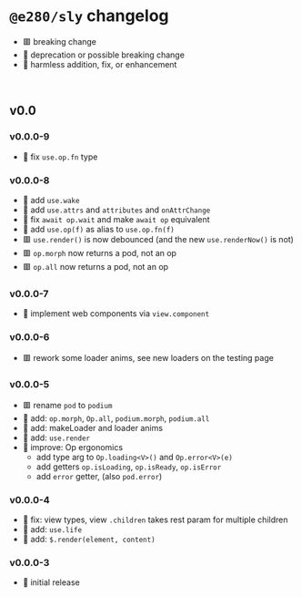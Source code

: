
# `@e280/sly` changelog
- 🟥 breaking change
- 🔶 deprecation or possible breaking change
- 🍏 harmless addition, fix, or enhancement

<br/>

## v0.0

### v0.0.0-9
- 🍏 fix `use.op.fn` type

### v0.0.0-8
- 🍏 add `use.wake`
- 🍏 add `use.attrs` and `attributes` and `onAttrChange`
- 🍏 fix `await op.wait` and make `await op` equivalent
- 🍏 add `use.op(f)` as alias to `use.op.fn(f)`
- 🟥 `use.render()` is now debounced (and the new `use.renderNow()` is not)
- 🟥 `op.morph` now returns a pod, not an op
- 🟥 `op.all` now returns a pod, not an op

### v0.0.0-7
- 🍏 implement web components via `view.component`

### v0.0.0-6
- 🟥 rework some loader anims, see new loaders on the testing page

### v0.0.0-5
- 🟥 rename `pod` to `podium`
- 🍏 add: `op.morph`, `Op.all`, `podium.morph`, `podium.all`
- 🍏 add: makeLoader and loader anims
- 🍏 add: `use.render`
- 🍏 improve: Op ergonomics
  - add type arg to `Op.loading<V>()` and `Op.error<V>(e)`
  - add getters `op.isLoading`, `op.isReady`, `op.isError`
  - add `error` getter, (also `pod.error`)

### v0.0.0-4
- 🍏 fix: view types, view `.children` takes rest param for multiple children
- 🍏 add: `use.life`
- 🍏 add: `$.render(element, content)`

### v0.0.0-3
- 🍏 initial release

